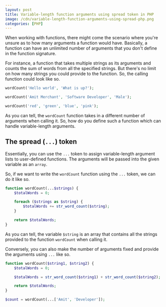 ```yaml
---
layout: post
title: Variable-length function arguments using spread token in PHP
image: /cdn/variable-length-function-arguments-using-spread-php.png
categories: [PHP]
---
```


When working with functions, there might come the scenario where you're unsure as to how many arguments a function would have. Basically, a function can have an unlimited number of arguments that you don't define in the function signature.

For instance, a function that takes multiple strings as its arguments and counts the sum of words from all the specified strings. But there's no limit on how many strings you could provide to the function. So, the calling function could look like so.

```php
wordCount('Hello world', 'What is up?');

wordCount('Amit Merchant', 'Software Developer', 'Male');

wordCount('red', 'green', 'blue', 'pink');
```

As you can tell, the `wordCount` function takes in a different number of arguments when calling it. So, how do you define such a function which can handle variable-length arguments.

## The spread (`...`) token

Essentially, you can use the `...` token to assign variable-length argument lists to user-defined functions. The arguments will be passed into the given variable as an `array`.

So, if we want to write the `wordCount` function using the `...` token, we can do it like so.

```php
function wordCount(...$strings) {
    $totalWords = 0;

    foreach ($strings as $string) {
        $totalWords += str_word_count($string);
    }

    return $totalWords;
}
```

As you can tell, the variable `$string` is an array that contains all the strings provided to the function `wordCount` when calling it.

Conversely, you can also make the number of arguments fixed and provide the arguments using `...` like so.

```php
function wordCount($string1, $string2) {
    $totalWords = 0;

    $totalWords = str_word_count($string1) + str_word_count($string2);

    return $totalWords;
}

$count = wordCount(...['Amit', 'Developer']);
```
